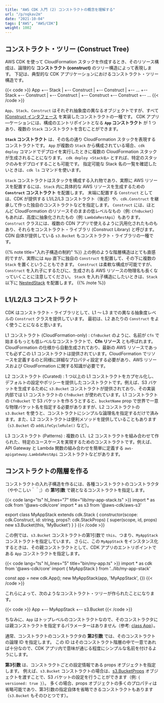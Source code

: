 ```yaml
---
title: "AWS CDK 入門 (2) コンストラクトの概念を理解する"
url: "/p/nqkav2m"
date: "2021-10-04"
tags: ["AWS", "AWS/CDK"]
weight: 1002
---
```


コンストラクト・ツリー (Construct Tree)
----

AWS CDK を使って CloudFormation スタックを作成するとき、そのリソース構成は、論理的な __コンストラクト (construct)__ のツリー構造によって表現します。
下記は、典型的な CDK アプリケーションにおけるコンストラクト・ツリー構造です。

{{< code >}}
App
  +-- Stack
  |     +-- Construct
  |     +-- Construct
  |     +-- ...
  +-- Stack
        +-- Construct
        |     +-- Construct
        |     +-- Construct
        +-- Construct
        +-- ...
{{< /code >}}

`App`、`Stack`、`Construct` はそれぞれ抽象度の異なるオブジェクトですが、すべて [IConstruct インタフェース](https://docs.aws.amazon.com/cdk/api/latest/docs/@aws-cdk_core.IConstruct.html) を実装したコンストラクトの一種です。
CDK アプリ―ケーションには、構成のエントリポイントとなる __`App` コンストラクト__ が 1 つあり、複数の `Stack` コンストラクトを含むことができます。

__`Stack` コンストラクト__ は、その名の通り CloudFormation スタックを表現するコンストラクトです。
`App` が複数の `Stack` から構成されている場合、`cdk deploy` コマンドでデプロイを実行したときに複数の CloudFormation スタックが生成されることになります。
`cdk deploy <Stack名>` とすれば、特定のスタックのみをデプロイすることも可能です。
指定可能な Stack 名の一覧を確認したいときは、`cdk ls` コマンドを使います。

`Stack` コンストラクトはスタックを構成する入れ物であり、実際に AWS リソースを配置するには、`Stack` 内に具体的な AWS リソースを生成するための __`Construct` コンストラクト__ を配置します。
末端に配置する `Construct` としては、CDK が提供する L1/L2/L3 コンストラクト（後述）や、`cdk.Construct` を継承して作った独自のコンストラクトなどを指定します。
`Construct` には、ほとんど CloudFormation のリソースそのままの低レベルなもの（例: `CfnBucket`）もあれば、高度に抽象化されたもの（例: `LambdaRestApi`）もあります。
`Construct` クラスには、複数の CDN アプリで使えるように汎用化されたものもあり、それらをコンストラクト・ライブラリ (Construct Library) と呼びます。
CDN 自体が提供している `s3.Bucket` もコンストラクト・ライブラリの一種です。

{{% note title="入れ子構造の制約" %}}
上の例のような階層構造はとても直感的ですが、実際には `App` 直下に独自の `Construct` を配置して、その下に複数の `Stack` を置くということもできます。
`Construct` は柔軟な構成が可能ですが、`Construct` を入れ子にするたびに、生成される AWS リソースの物理名も長くなっていくことに注意してください。
`Stack` を入れ子構造にしたいときは、`Stack` 以下に [NestedStack](https://docs.aws.amazon.com/cdk/api/latest/docs/@aws-cdk_aws-cloudformation.NestedStack.html) を配置します。
{{% /note %}}


L1/L2/L3 コンストラクト
----

CDK はコンストラクト・ライブラリとして、L1 ～ L3 までの異なる抽象度レベルの `Construct` クラスを提供しています。
最初は、L2 あたりの `Construct` をよく使うことになると思います。

L1 コンストラクト (CloudFormation-only)
: `CfnBucket` のように、名前が `Cfn` で始まるもっとも低レベルなコンストラクトで、__Cfn リソース__ とも呼ばれます。CloudFormation の仕様から自動生成されており、最新の AWS リソースであっても必ずこの L1 コンストラクトは提供されています。CloudFormation でリソースを定義するのと同様に詳細なプロパティ設定する必要があり、AWS リソースおよび CloudFormation に関する知識が必要です。

L2 コンストラクト (Curated)
: 1 つ以上の L1 コンストラクトをカプセル化し、デフォルトの設定やポリシーを提供したコンストラクトです。例えば、S3 バケットを生成するために `s3.Bucket` コンストラクトが提供されており、その実装内部では L1 コンストラクトの `CfnBucket` が使われています。L1 コンストラクトの `CfnBucket` で S3 バケットを作ろうとすると、`bucketName` prop で世界で一意な物理バケット名を指定する必要がありますが、L2 コンストラクトの `s3.Bucket` を使うと、コンストラクトにシンプルな論理名を指定するだけで済みます。また、L2 コンストラクトは便利メソッドを提供していることもあります（`s3.Bucket` の `addLifeCycleRule()` など）。

L3 コンストラクト (Patterns)
: 複数の L1、L2 コンストラクトを組み合わせて作られた、特定のユースケースを実現するためのコンストラクトです。例えば、API Gateway と Lambda 関数の組み合わせを簡単に定義する `aws-apigateway.LambdaRestApi` コンストラクトなどがあります。


コンストラクトの階層を作る
----

コンストラクトの入れ子構造を作るには、各種コンストラクトのコンストラクタ（ややこしい＾＾;）の __第1引数__ で親となるコンストラクトを指定します。

{{< code lang="ts" hl_lines="7" title="lib/my-app-stack.ts" >}}
import * as cdk from '@aws-cdk/core'
import * as s3 from '@aws-cdk/aws-s3'

export class MyAppStack extends cdk.Stack {
  constructor(scope: cdk.Construct, id: string, props?: cdk.StackProps) {
    super(scope, id, props)
    new s3.Bucket(this, 'MyBucket')
  }
}
{{< /code >}}

この例では、`s3.Bucket` コンストラクトの第1引数で `this`、つまり、`MyAppStack` コンストラクトを指定しています。
さらに、この `MyAppStack` をインスタンス化するときは、その親コンストラクトとして、CDK アプリのエントリポイントである `App` コンストラクトを指定します。

{{< code lang="ts" hl_lines="5" title="bin/my-app.ts" >}}
import * as cdk from '@aws-cdk/core'
import { MyAppStack } from '../lib/my-app-stack'

const app = new cdk.App();
new MyAppStack(app, 'MyAppStack', {})
{{< /code >}}

これらによって、次のようなコンストラクト・ツリーが作られたことになります。

{{< code >}}
App
 +-- MyAppStack
      +-- s3.Bucket
{{< /code >}}

ちなみに、`App` はトップレベルのコンストラクトなので、そのコンストラクタには親コンストラクトを指定するパラメーターはありません（参考: [class App](https://docs.aws.amazon.com/cdk/api/latest/docs/@aws-cdk_core.App.html)）。

通常、コンストラクトのコンストラクタの __第2引数__ では、そのコンストラクトの論理 ID を指定します。
この ID はそのコンストラクト階層の中で一意であれば十分なので、CDK アプリ内で意味が通じる程度にシンプルな名前を付けるようにします。

__第3引数__ は、コンストラクトごとの設定情報である props オブジェクトを指定します。
例えば、`s3.Bucket` コンストラクトの場合は、[s3.BucketProps](https://docs.aws.amazon.com/cdk/api/latest/docs/@aws-cdk_aws-s3.BucketProps.html) オブジェクトを渡すことで、S3 バケットの設定を行うことができます（例: `{ versioned: true }`）。
多くの場合、props オブジェクトの多くのプロパティは省略可能であり、第3引数の指定自体を省略できるコンストラクトもあります（`s3.Bucket` もそのひとつです）。

